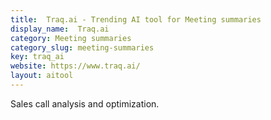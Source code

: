```yaml
---
title:  Traq.ai - Trending AI tool for Meeting summaries
display_name:  Traq.ai
category: Meeting summaries
category_slug: meeting-summaries
key: traq_ai
website: https://www.traq.ai/
layout: aitool
---
```


Sales call analysis and optimization.

